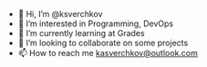 - 👋 Hi, I’m @ksverchkov
- 👀 I’m interested in Programming, DevOps
- 🌱 I’m currently learning at Grades
- 💞️ I’m looking to collaborate on some projects
- 📫 How to reach me kasverchkov@outlook.com
